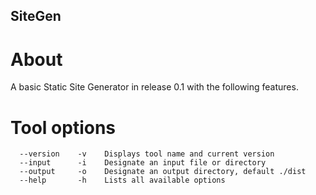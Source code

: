 ## SiteGen

# About
A basic Static Site Generator in release 0.1 with the following features.

# 



# Tool options
```
  --version    -v    Displays tool name and current version
  --input      -i    Designate an input file or directory
  --output     -o    Designate an output directory, default ./dist
  --help       -h    Lists all available options
```

